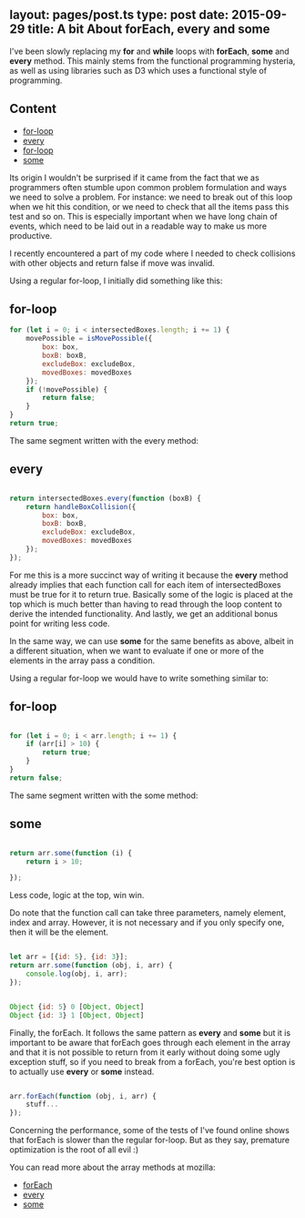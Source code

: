 layout: pages/post.ts
type: post
date: 2015-09-29
title: A bit About forEach, every and some
---

I've been slowly replacing my **for** and **while** loops with **forEach**, **some** and **every** method. This mainly stems from the functional
programming hysteria, as well as using libraries such as D3 which uses a functional style of programming.

## Content

- [for-loop](#for-loop)
- [every](#every)
- [for-loop](#for-loop-1)
- [some](#some)


Its origin I wouldn't be surprised if it came from the fact that we as programmers often stumble upon common problem formulation and ways we need to solve a problem.
For instance: we need to break out of this loop when we hit this condition, or we need to check that all the items pass this test and so on.
This is especially important when we have long chain of events, which need to be laid out in a readable way to make us more productive.

I recently encountered a part of my code where I needed to check collisions with other objects and return false if move was invalid.

Using a regular for-loop, I initially did something like this:

## for-loop

```js
for (let i = 0; i < intersectedBoxes.length; i += 1) {
    movePossible = isMovePossible({
        box: box,
        boxB: boxB,
        excludeBox: excludeBox,
        movedBoxes: movedBoxes
    });
    if (!movePossible) {
        return false;
    }
}
return true;
```

The same segment written with the every method:

## every

```js

return intersectedBoxes.every(function (boxB) {
    return handleBoxCollision({
        box: box,
        boxB: boxB,
        excludeBox: excludeBox,
        movedBoxes: movedBoxes
    });
});

```

For me this is a more succinct way of writing it because the **every** method already implies that each function call for each item of intersectedBoxes must be
true for it to return true. Basically some of the logic is placed at the top which is much better than having to read through the loop content to derive
the intended functionality. And lastly, we get an additional bonus point for writing less code.

In the same way, we can use **some** for the same benefits as above, albeit in a different situation, when we want to evaluate if one or more of the elements in the
array pass a condition.

Using a regular for-loop we would have to write something similar to:

## for-loop

```js

for (let i = 0; i < arr.length; i += 1) {
    if (arr[i] > 10) {
        return true;
    }
}
return false;

```

The same segment written with the some method:

## some

```js

return arr.some(function (i) {
    return i > 10;

});
```

Less code, logic at the top, win win.

Do note that the function call can take three parameters, namely element, index and array.
However, it is not necessary and if you only specify one, then it will be the element.

```js

let arr = [{id: 5}, {id: 3}];
return arr.some(function (obj, i, arr) {
    console.log(obj, i, arr);
});

```

```js

Object {id: 5} 0 [Object, Object]
Object {id: 3} 1 [Object, Object]

```


Finally, the forEach. It follows the same pattern as **every** and **some** but it is important to be aware that forEach goes through each element in the array
and that it is not possible to return from it early without doing some ugly exception stuff,
so if you need to break from a forEach, you're best option is to actually use **every** or **some** instead.

```js

arr.forEach(function (obj, i, arr) {
    stuff...
});

```

Concerning the performance, some of the tests of I've found online shows that forEach is slower than the regular for-loop. But as they say, premature optimization is the
root of all evil :\)

You can read more about the array methods at mozilla:

- [forEach](https://developer.mozilla.org/en-US/docs/Web/JavaScript/Reference/Global_Objects/Array/forEach)
- [every](https://developer.mozilla.org/en-US/docs/Web/JavaScript/Reference/Global_Objects/Array/every)
- [some](https://developer.mozilla.org/en/docs/Web/JavaScript/Reference/Global_Objects/Array/some)

